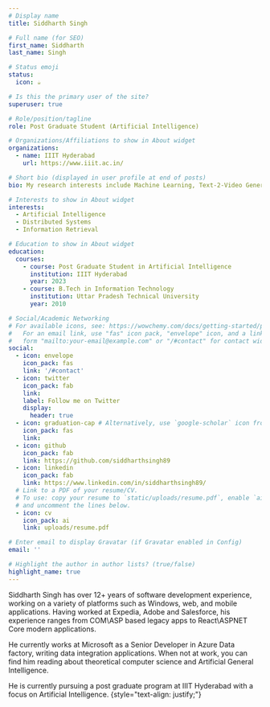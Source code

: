 ```yaml
---
# Display name
title: Siddharth Singh

# Full name (for SEO)
first_name: Siddharth
last_name: Singh

# Status emoji
status:
  icon: ☕️

# Is this the primary user of the site?
superuser: true

# Role/position/tagline
role: Post Graduate Student (Artificial Intelligence)

# Organizations/Affiliations to show in About widget
organizations:
  - name: IIIT Hyderabad
    url: https://www.iiit.ac.in/

# Short bio (displayed in user profile at end of posts)
bio: My research interests include Machine Learning, Text-2-Video Generation

# Interests to show in About widget
interests:
  - Artificial Intelligence
  - Distributed Systems
  - Information Retrieval

# Education to show in About widget
education:
  courses:
    - course: Post Graduate Student in Artificial Intelligence
      institution: IIIT Hyderabad
      year: 2023
    - course: B.Tech in Information Technology
      institution: Uttar Pradesh Technical University
      year: 2010

# Social/Academic Networking
# For available icons, see: https://wowchemy.com/docs/getting-started/page-builder/#icons
#   For an email link, use "fas" icon pack, "envelope" icon, and a link in the
#   form "mailto:your-email@example.com" or "/#contact" for contact widget.
social:
  - icon: envelope
    icon_pack: fas
    link: '/#contact'
  - icon: twitter
    icon_pack: fab
    link: 
    label: Follow me on Twitter
    display:
      header: true
  - icon: graduation-cap # Alternatively, use `google-scholar` icon from `ai` icon pack
    icon_pack: fas
    link: 
  - icon: github
    icon_pack: fab
    link: https://github.com/siddharthsingh89
  - icon: linkedin
    icon_pack: fab
    link: https://www.linkedin.com/in/siddharthsingh89/
  # Link to a PDF of your resume/CV.
  # To use: copy your resume to `static/uploads/resume.pdf`, enable `ai` icons in `params.yaml`,
  # and uncomment the lines below.
  - icon: cv
    icon_pack: ai
    link: uploads/resume.pdf

# Enter email to display Gravatar (if Gravatar enabled in Config)
email: ''

# Highlight the author in author lists? (true/false)
highlight_name: true
---
```


Siddharth Singh has over 12+ years of software development experience, working on a variety of platforms such as Windows, web, and mobile applications. Having worked
at Expedia, Adobe and Salesforce, his experience ranges from COM\ASP based legacy apps to React\ASPNET Core modern applications.

He currently works at Microsoft as a Senior Developer in Azure Data factory, writing data integration applications. When not at work, you can find him reading about theoretical computer science and Artificial General Intelligence.

He is currently pursuing a post graduate program at IIIT Hyderabad with a focus on Artificial Intelligence.
{style="text-align: justify;"}
